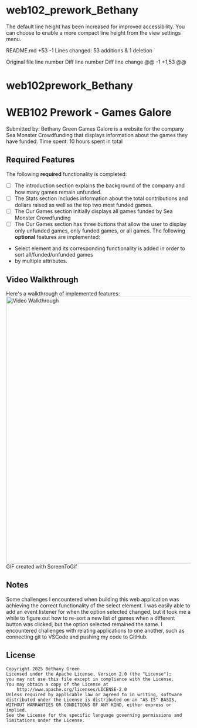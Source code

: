 # web102_prework_Bethany
The default line height has been increased for improved accessibility. You can choose to enable a more compact line height from the view settings menu.

‎README.md
+53
-1
Lines changed: 53 additions & 1 deletion


Original file line number	Diff line number	Diff line change
@@ -1 +1,53 @@
# web102prework_Bethany
# WEB102 Prework - Games Galore
Submitted by: Bethany Green
Games Galore is a website for the company Sea Monster Crowdfunding that displays information about the games they have funded.
Time spent: 10 hours spent in total
## Required Features
The following **required** functionality is completed:
* [ ] The introduction section explains the background of the company and how many games remain unfunded.
* [ ] The Stats section includes information about the total contributions and dollars raised as well as the top two most funded games.
* [ ] The Our Games section initially displays all games funded by Sea Monster Crowdfunding
* [ ] The Our Games section has three buttons that allow the user to display only unfunded games, only funded games, or all games.
The following **optional** features are implemented:
* Select element and its corresponding functionality is added in order to sort all/funded/unfunded games
* by multiple attributes.
## Video Walkthrough
Here's a walkthrough of implemented features:
<img src='[https://drive.google.com/file/d/11pNX_IkD94MdNyX_lFfjHvLK3fRNJHjh/view?usp=drive_link](https://drive.google.com/file/d/11pNX_IkD94MdNyX_lFfjHvLK3fRNJHjh/view?usp=sharing)' title='Website Video Walkthrough' width='725px' alt='Video Walkthrough' />
GIF created with ScreenToGif
## Notes
Some challenges I encountered when building this web application was achieving the correct functionality of the select
element. I was easily able to add an event listener for when the option selected changed, but it took me a while to 
figure out how to re-sort a new list of games when a different button was clicked, but the option selected remained the
same. I encountered challenges with relating applications to one another, such as connecting git to VSCode and pushing
my code to GitHub.
## License
    Copyright 2025 Bethany Green
    Licensed under the Apache License, Version 2.0 (the "License");
    you may not use this file except in compliance with the License.
    You may obtain a copy of the License at
        http://www.apache.org/licenses/LICENSE-2.0
    Unless required by applicable law or agreed to in writing, software
    distributed under the License is distributed on an "AS IS" BASIS,
    WITHOUT WARRANTIES OR CONDITIONS OF ANY KIND, either express or implied.
    See the License for the specific language governing permissions and
    limitations under the License.
